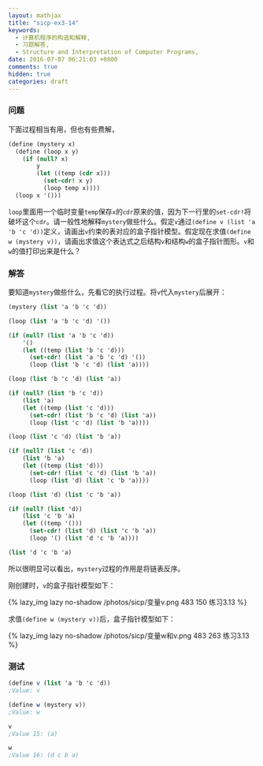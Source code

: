 ```yaml
---
layout: mathjax
title: "sicp-ex3-14"
keywords:
  - 计算机程序的构造和解释,
  - 习题解答,
  - Structure and Interpretation of Computer Programs,
date: 2016-07-07 06:21:03 +0800
comments: true
hidden: true
categories: draft
---
```


### 问题

下面过程相当有用，但也有些费解，

``` scheme
(define (mystery x)
  (define (loop x y)
    (if (null? x)
        y
        (let ((temp (cdr x)))
          (set-cdr! x y)
          (loop temp x))))
  (loop x '()))
```

`loop`里面用一个临时变量`temp`保存`x`的`cdr`原来的值，因为下一行里的`set-cdr!`将破坏这个`cdr`。请一般性地解释`mystery`做些什么。假定`v`通过`(define v (list 'a 'b 'c 'd))`定义，请画出`v`约束的表对应的盒子指针模型。假定现在求值`(define w (mystery v))`，请画出求值这个表达式之后结构`v`和结构`w`的盒子指针图形。`v`和`w`的值打印出来是什么？

### 解答

要知道`mystery`做些什么，先看它的执行过程。将`v`代入`mystery`后展开：

``` scheme
(mystery (list 'a 'b 'c 'd))

(loop (list 'a 'b 'c 'd) '())

(if (null? (list 'a 'b 'c 'd))
    '()
    (let ((temp (list 'b 'c 'd)))
      (set-cdr! (list 'a 'b 'c 'd) '())
      (loop (list 'b 'c 'd) (list 'a))))

(loop (list 'b 'c 'd) (list 'a))

(if (null? (list 'b 'c 'd))
    (list 'a)
    (let ((temp (list 'c 'd)))
      (set-cdr! (list 'b 'c 'd) (list 'a))
      (loop (list 'c 'd) (list 'b 'a))))

(loop (list 'c 'd) (list 'b 'a))

(if (null? (list 'c 'd))
    (list 'b 'a)
    (let ((temp (list 'd)))
      (set-cdr! (list 'c 'd) (list 'b 'a))
      (loop (list 'd) (list 'c 'b 'a))))

(loop (list 'd) (list 'c 'b 'a))

(if (null? (list 'd))
    (list 'c 'b 'a)
    (let ((temp '()))
      (set-cdr! (list 'd) (list 'c 'b 'a))
      (loop '() (list 'd 'c 'b 'a))))

(list 'd 'c 'b 'a)
```

所以很明显可以看出，`mystery`过程的作用是将链表反序。

刚创建时，`v`的盒子指针模型如下：

{% lazy_img lazy no-shadow /photos/sicp/变量v.png 483 150 练习3.13 %}

求值`(define w (mystery v))`后，盒子指针模型如下：

{% lazy_img lazy no-shadow /photos/sicp/变量w和v.png 483 263 练习3.13 %}

### 测试

``` scheme
(define v (list 'a 'b 'c 'd))
;Value: v

(define w (mystery v))
;Value: w

v
;Value 15: (a)

w
;Value 16: (d c b a)
```
